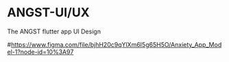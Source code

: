 # ANGST-UI/UX
The ANGST flutter app UI Design


#https://www.figma.com/file/bjhH20c9qYlXm6I5g65H5O/Anxiety_App_Model-1?node-id=10%3A97
